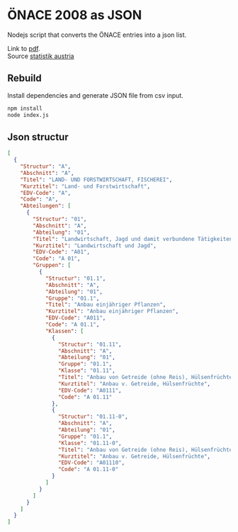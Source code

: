 # ÖNACE 2008 as JSON

Nodejs script that converts the ÖNACE entries into a json list.

Link to [pdf](https://wko.at/statistik/oenace/oenace2008.pdf).  
Source [statistik austria](https://www.statistik.at/KDBWeb/kdb_DownloadsAnzeigen.do?KDBtoken=ignore&&AUFRUF=klass&&NAV=DE&&KLASSID=10501&&KLASSNAME=__NACE)

## Rebuild

Install dependencies and generate JSON file from csv input.

```sh
npm install
node index.js
```

## Json structur

```json
[
  {
    "Structur": "A",
    "Abschnitt": "A",
    "Titel": "LAND- UND FORSTWIRTSCHAFT, FISCHEREI",
    "Kurztitel": "Land- und Forstwirtschaft",
    "EDV-Code": "A",
    "Code": "A",
    "Abteilungen": [
      {
        "Structur": "01",
        "Abschnitt": "A",
        "Abteilung": "01",
        "Titel": "Landwirtschaft, Jagd und damit verbundene Tätigkeiten",
        "Kurztitel": "Landwirtschaft und Jagd",
        "EDV-Code": "A01",
        "Code": "A 01",
        "Gruppen": [
          {
            "Structur": "01.1",
            "Abschnitt": "A",
            "Abteilung": "01",
            "Gruppe": "01.1",
            "Titel": "Anbau einjähriger Pflanzen",
            "Kurztitel": "Anbau einjähriger Pflanzen",
            "EDV-Code": "A011",
            "Code": "A 01.1",
            "Klassen": [
              {
                "Structur": "01.11",
                "Abschnitt": "A",
                "Abteilung": "01",
                "Gruppe": "01.1",
                "Klasse": "01.11",
                "Titel": "Anbau von Getreide (ohne Reis), Hülsenfrüchten und Ölsaaten",
                "Kurztitel": "Anbau v. Getreide, Hülsenfrüchte",
                "EDV-Code": "A0111",
                "Code": "A 01.11"
              },
              {
                "Structur": "01.11-0",
                "Abschnitt": "A",
                "Abteilung": "01",
                "Gruppe": "01.1",
                "Klasse": "01.11-0",
                "Titel": "Anbau von Getreide (ohne Reis), Hülsenfrüchten und Ölsaaten",
                "Kurztitel": "Anbau v. Getreide, Hülsenfrüchte",
                "EDV-Code": "A01110",
                "Code": "A 01.11-0"
              }
            ]
          }
        ]
      }
    ]
  }
]
```
